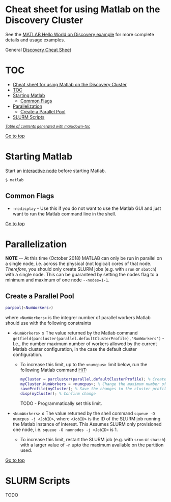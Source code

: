 Cheat sheet for using Matlab on the Discovery Cluster
====================================================

See the [MATLAB Hello World on Discovery example](README.md) for more complete details and usage examples.

General [Discovery Cheat Sheet](https://github.com/NEU-ABLE-LAB/NEU_RC_HELLO/blob/master/README.md)

TOC
====

- [Cheat sheet for using Matlab on the Discovery Cluster](#cheat-sheet-for-using-matlab-on-the-discovery-cluster)
- [TOC](#toc)
- [Starting Matlab](#starting-matlab)
  * [Common Flags](#common-flags)
- [Parallelization](#parallelization)
  * [Create a Parallel Pool](#create-a-parallel-pool)
- [SLURM Scripts](#slurm-scripts)

<small><i><a href='http://ecotrust-canada.github.io/markdown-toc/'>Table of contents generated with markdown-toc</a></i></small>

[Go to top](#cheat-sheet-for-using-matlab-on-the-discovery-cluster)

Starting Matlab
===============
Start an [interactive node](https://github.com/NEU-ABLE-LAB/NEU_RC_HELLO/blob/master/README.md#starting-an-interactive-node) before starting Matlab.

```bash
$ matlab
```

Common Flags
------------
* `-nodisplay` - Use this if you do not want to use the Matlab GUI and just want to run the Matlab command line in the shell.

[Go to top](#cheat-sheet-for-using-matlab-on-the-discovery-cluster)

Parallelization
===============
**NOTE** -- At this time (October 2018) MATLAB can only be run in parallel on a single node, i.e. across the physical (not logical) cores of that node. *Therefore*, you should only create SLURM jobs (e.g. with `srun` or `sbatch`) with a single node. This can be guaranteed by setting the nodes flag to a minimum and maximum of one node `--nodes=1-1`. 

Create a Parallel Pool
----------------------

```matlab
parpool(<NumWorkers>)
```

where `<NumWorkers>` is the integrer number of parallel workers Matlab should use with the following constraints
* `<NumWorkers>` ≤ The value returned by the Matlab command `getfield(parcluster(parallel.defaultClusterProfile),'NumWorkers')` - I.e., the number maximum number of workers allowed by the current Matlab cluster configuration, in the case the default cluster configuration.
    
    * To increase this limit, up to the `<numcpus>` limit below, run the following Matlab command [H/T](https://www.mathworks.com/help/distcomp/saveprofile.html):
    
      ```matlab
      myCluster = parcluster(parallel.defaultClusterProfile); % Create a cluster object
      myCluster.NumWorkers = <numcpus>; % Change the maximum number of workers
      saveProfile(myCluster); % Save the changes to the cluster profile
      disp(myCluster); % Confirm change
      ```
      
      TODO - Programmatically set this limit.
    
* `<NumWorkers>` ≤ The value returned by the shell command `squeue -O numcpus -j <JobID>`, where `<JobID>` is the ID of the SLURM job running the Matlab instance of interest. This Assumes SLURM only provisioned one node, i.e. `squeue -O numnodes -j <JobID>` is 1. 

  * To increase this limit, restart the SLURM job (e.g. with `srun` or `sbatch`) with a larger value of `-n` upto the maximum available on the partition used.

[Go to top](#cheat-sheet-for-using-matlab-on-the-discovery-cluster)

SLURM Scripts
=============
TODO
